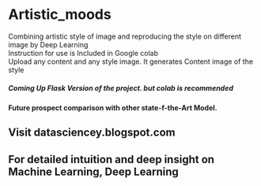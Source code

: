 # Artistic_moods
Combining artistic style of image and reproducing the style on different image by Deep Learning<br>
Instruction for use is Included in Google colab <br>
Upload any content and any style image. It generates Content image of the style<br>

##### Coming Up Flask Version of the project. but colab is recommended
#### Future prospect comparison with other state-f-the-Art Model.
## Visit datasciencey.blogspot.com
## For detailed intuition and deep insight on Machine Learning, Deep Learning
